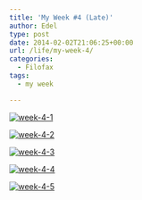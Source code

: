 ```yaml
---
title: 'My Week #4 (Late)'
author: Edel
type: post
date: 2014-02-02T21:06:25+00:00
url: /life/my-week-4/
categories:
  - Filofax
tags:
  - my week

---
```

[<img src="http://scattered.me/wp-content/uploads/2014/02/week-4-1.png" alt="week-4-1" class="img-responsive" />][1]

[<img src="http://scattered.me/wp-content/uploads/2014/02/week-4-2.png" alt="week-4-2" class="img-responsive" />][2]

[<img src="http://scattered.me/wp-content/uploads/2014/02/week-4-3.png" alt="week-4-3" class="img-responsive" />][3]

[<img src="http://scattered.me/wp-content/uploads/2014/02/week-4-4.png" alt="week-4-4" class="img-responsive" />][4]

[<img src="http://scattered.me/wp-content/uploads/2014/02/week-4-5.png" alt="week-4-5" class="img-responsive" />][5]

<ol class="footnote">
</ol>

 [1]: http://scattered.me/wp-content/uploads/2014/02/week-4-1.png
 [2]: http://scattered.me/wp-content/uploads/2014/02/week-4-2.png
 [3]: http://scattered.me/wp-content/uploads/2014/02/week-4-3.png
 [4]: http://scattered.me/wp-content/uploads/2014/02/week-4-4.png
 [5]: http://scattered.me/wp-content/uploads/2014/02/week-4-5.png